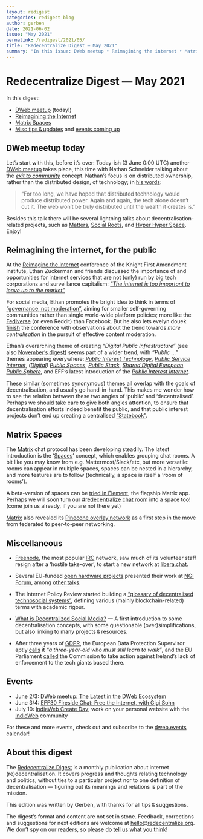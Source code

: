 ```yaml
---
layout: redigest
categories: redigest blog
author: gerben
date: 2021-06-02
issue: "May 2021"
permalink: /redigest/2021/05/
title: "Redecentralize Digest — May 2021"
summary: "In this issue: DWeb meetup • Reimagining the internet • Matrix Spaces • etc."
---
```


Redecentralize Digest — May 2021
================================

In this digest:

- [DWeb meetup](#dweb-meetup-today) (today!)
- [Reimagining the Internet](#reimagining-the-internet-for-the-public)
- [Matrix Spaces](#matrix-spaces)
- [Misc tips & updates](#miscellaneous) and [events coming up](#events)


## DWeb meetup today

Let’s start with this, before it’s over: Today-ish (3 June 0:00 UTC) another [DWeb meetup][] takes place, this time with Nathan Schneider talking about the *[exit to community][]* concept. Nathan’s focus is on distributed ownership, rather than the distributed design, of technology; in [his words][]:

> “For too long, we have hoped that distributed technology would produce distributed power. Again and again, the tech alone doesn’t cut it. The web won’t be truly distributed until the wealth it creates is.”

Besides this talk there will be several lightning talks about decentralisation-related projects, such as [Matters][], [Social Roots][], and [Hyper Hyper Space][]. Enjoy!

[DWeb meetup]: https://www.eventbrite.com/e/dweb-meetup-june-2021-the-latest-in-the-dweb-ecosystem-tickets-155980892047
[exit to community]: https://www.colorado.edu/lab/medlab/2020/08/31/exit-community-community-primer
[his words]: https://blog.archive.org/2021/05/27/distribute-commons-not-commodities/
[Matters]: https://matters.news/about "Matters is a Chinese “decentralized content publishing and discussion platform for creators to publish, manage, license, and monetize their work”"
[Social Roots]: https://www.socialroots.io/ "Social Roots is “a worker-owned platform cooperative that weaves together impact driven networks”"
[Hyper Hyper Space]: https://www.hyperhyperspace.org/ "Hyper Hyper Space is “an open-source, non-for-profit effort to create distributed applications using web browsers as full peers”"


## Reimagining the internet, for the public

At the [Reimagine the Internet][] conference of the Knight First Amendment institute, Ethan Zuckerman and friends discussed the importance of and opportunities for internet services that are not (only) run by big tech corporations and surveillance capitalism: *[“The internet is too important to leave up to the market”]*

For social media, Ethan promotes the bright idea to think in terms of [“governance, not moderation”], aiming for smaller self-governing communities rather than single world-wide platform policies; more like the [Fediverse][] (or even Reddit) than Facebook. But he also lets evelyn douek [finish][] the conference with observations about the trend towards *more centralisation* in the pursuit of effective content moderation.

Ethan’s overarching theme of creating *“Digital Public Infrastructure”* (see also [November’s digest][]) seems part of a wider trend, with *“Public …”* themes appearing everywhere: *[Public Interest Technology][]*, *[Public Service Internet][]*, *([Digital][]) [Public Spaces][]*, *[Public Stack][]*, *[Shared Digital European Public Sphere][]*, and EFF’s latest introduction of the *[Public Interest Internet][]*.

These similar (sometimes synonymous) themes all overlap with the goals of decentralisation, and usually go hand-in-hand. This makes me wonder how to see the relation between these two angles of ‘public’ and ‘decentralised’. Perhaps we should take care to give both angles attention, to ensure that decentralisation efforts indeed benefit the public, and that public interest projects don’t end up creating a centralised [“Statebook”][].

[Reimagine the Internet]: https://knightcolumbia.org/events/reimagine-the-internet
[“The internet is too important to leave up to the market”]: https://www.youtube.com/embed/PE0Fve1UaUk?rel=0&iv_load_policy=3&modestbranding=1&autoplay=1&start=823 "Pioneering Alternative Models for Community on the Internet (13:43 into the recording)"
[“governance, not moderation”]: https://www.youtube.com/embed/PE0Fve1UaUk?rel=0&iv_load_policy=3&modestbranding=1&autoplay=1&start=1385 "Pioneering Alternative Models for Community on the Internet (23:05 into the recording)"
[Fediverse]: https://en.wikipedia.org/wiki/Fediverse "The Fediverse is the social network consisting of independently hosted community servers (‘instances’), that interact using (primarily) the ActivityPub protocol"
[finish]: https://www.youtube.com/embed/J-WroU7JN1g?feature=emb_logo&rel=0&iv_load_policy=3&modestbranding=1&autoplay=1&start=3458 "New Directions in Social Media Research (57:38 into the recording)"
[November’s digest]: https://redecentralize.org/redigest/2020/11#digital-public-infrastructure
[Public Interest Technology]: https://public-interest-tech.com/
[Digital]: https://newpublic.org/
[Public Spaces]: https://publicspaces.net/
[Public Stack]: https://publicstack.net/
[Public Service Internet]: https://www.bbc.co.uk/rd/projects/public-service-internet
[Shared Digital European Public Sphere]: https://sdeps.eu/
[Public Interest Internet]: https://www.eff.org/deeplinks/2021/05/introducing-public-interest-internet
[“Statebook”]: https://newsocialist.org.uk/do-we-really-need-a-statebook/


## Matrix Spaces

The [Matrix][] chat protocol has been developing steadily. The latest introduction is the ‘[Spaces][]’ concept, which enables grouping chat rooms. A bit like you may know from e.g. Mattermost/Slack/etc, but more versatile: rooms can appear in multiple spaces, spaces can be nested in a hierarchy, and more features are to follow (technically, a space is itself a ‘room of rooms’).

A beta-version of spaces can be [tried in Element][], the flagship Matrix app. Perhaps we will soon turn our [#redecentralize chat room][]  into a space too! (come join us already, if you are not there yet)

[Matrix][] also revealed its [Pinecone overlay network][] as a first step in the move from federated to peer-to-peer networking.

[Matrix]: https://matrix.org
[Spaces]: https://matrix.org/blog/2021/05/17/the-matrix-space-beta
[tried in Element]: https://element.io/blog/spaces-the-next-frontier/
[#redecentralize chat room]: https://app.element.io/#/room/#redecentralize:matrix.org
[Pinecone overlay network]: https://matrix.org/blog/2021/05/06/introducing-the-pinecone-overlay-network


## Miscellaneous

- [Freenode][], the most popular [IRC][] network, saw much of its volunteer staff resign after a ‘hostile take-over’, to start a new network at [libera.chat][].

[Freenode]: https://freenode.net/
[IRC]: https://en.wikipedia.org/wiki/Internet_Relay_Chat "IRC (Internet Relay Chat) is a relatively old-school chat protocol mainly for chat rooms, still widely used especially among programmers."
[libera.chat]: https://libera.chat


- Several EU-funded [open hardware projects][] presented their work at [NGI Forum][], among [other talks][].

[open hardware projects]: https://nlnet.nl/news/2021/20210507-NGI-Zero-workshop-open-hardware.html
[NGI Forum]: https://2021.ngiforum.eu/ "NGI Forum is a conference around the EU’s Next Generation Internet programme"
[other talks]: https://www.youtube.com/channel/UCafmIQ_fwe_FiwiiYj6QLUA/playlists?view=50&sort=dd&shelf_id=1


- The Internet Policy Review started building a [“glossary of decentralised technosocial systems”][], defining various (mainly blockchain-related) terms with academic rigour.

[“glossary of decentralised technosocial systems”]: https://policyreview.info/glossary/introducing-decentralised-technosocial-systems#editorial


- [What is Decentralized Social Media?][] — A first introduction to some decentralisation concepts, with some questionable (over)simplifications, but also linking to many projects & resources.

[What is Decentralized Social Media?]: https://niminae.medium.com/what-is-decentralized-social-media-bf183d118356


- After three years of [GDPR][], the European Data Protection Supervisor aptly [calls][] it *“a three-year-old who must still learn to walk”*, and the EU Parliament [called][] the Commission to take action against Ireland’s lack of enforcement to the tech giants based there.

[GDPR]: https://eur-lex.europa.eu/legal-content/EN/TXT/?uri=CELEX:32016R0679 "General Data Protection Regulation"
[calls]: https://edps.europa.eu/press-publications/press-news/blog/gdpr-three-year-old-who-must-still-learn-walk-it-runs_en
[called]: https://noyb.eu/en/european-parliament-calls-commission-open-infringement-proceedings-against-ireland


## Events

- June 2/3: [DWeb meetup: The Latest in the DWeb Ecosystem](https://www.eventbrite.com/e/dweb-meetup-june-2021-the-latest-in-the-dweb-ecosystem-tickets-155980892047)
- June 3/4: [EFF30 Fireside Chat: Free the Internet, with Gigi Sohn](https://www.eff.org/event/eff30-fireside-chat-free-internet-gigi-sohn)
- July 10: [IndieWeb Create Day](https://events.indieweb.org/2021/07/indieweb-create-day-B6zvFMa8yjTe); work on your personal website with the [IndieWeb](https://indieweb.org/) community

For these and more events, check out and subscribe to the [dweb.events][] calendar!

[dweb.events]: https://dweb.events


## About this digest

The [Redecentralize Digest](https://redecentralize.org/redigest/) is a monthly publication about internet (re)decentralisation. It covers progress and thoughts relating technology and politics, without ties to a particular project nor to one definition of decentralisation — figuring out its meanings and relations is part of the mission.

This edition was written by Gerben, with thanks for all tips & suggestions.

The digest’s format and content are not set in stone. Feedback, corrections and suggestions for next editions are welcome at <hello@redecentralize.org>. We don’t spy on our readers, so please do [tell us what you think](mailto:hello@redecentralize.org?subject=ReDigest%20feedback&body=I%20find%20ReDigest%20_____.%20It%20would%20be%20%28even%29%20better%20if%20_____.)!
